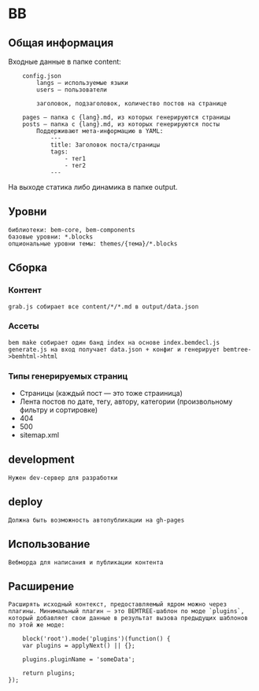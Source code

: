 # BB

## Общая информация

Входные данные в папке content:
```
    config.json
        langs — используемые языки
        users — пользователи

        заголовок, подзаголовок, количество постов на странице

    pages — папка с {lang}.md, из которых генерируются страницы
    posts — папка с {lang}.md, из которых генерируются посты
        Поддерживают мета-информацию в YAML:
            ---
            title: Заголовок поста/страницы
            tags:
                - тег1
                - тег2
            ---
```
На выходе статика либо динамика в папке output.

## Уровни
    библиотеки: bem-core, bem-components
    базовые уровни: *.blocks
    опциональные уровни темы: themes/{тема}/*.blocks

## Сборка

### Контент
    grab.js собирает все content/*/*.md в output/data.json
### Ассеты
    bem make собирает один банд index на основе index.bemdecl.js
    generate.js на вход получает data.json + конфиг и генерирует bemtree->bemhtml->html
    
### Типы генерируемых страниц
* Страницы (каждый пост — это тоже страиница)
* Лента постов по дате, тегу, автору, категории (произвольному фильтру и сортировке)
* 404
* 500
* sitemap.xml

## development
    Нужен dev-сервер для разработки

## deploy
    Должна быть возможность автопубликации на gh-pages

## Использование
    Вебморда для написания и публикации контента

## Расширение
    Расширять исходный контекст, предоставляемый ядром можно через плагины. Минимальный плагин — это BEMTREE-шаблон по моде `plugins`, который добавляет свои данные в результат вызова предыдущих шаблонов по этой же моде:
    
```bemjson
    block('root').mode('plugins')(function() {
    var plugins = applyNext() || {};
        
    plugins.pluginName = 'someData';

    return plugins;
});
```
